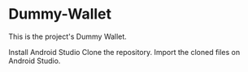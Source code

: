 # Dummy-Wallet
This is the project's Dummy Wallet.

Install Android Studio
Clone the repository.
Import the cloned files on Android Studio.
